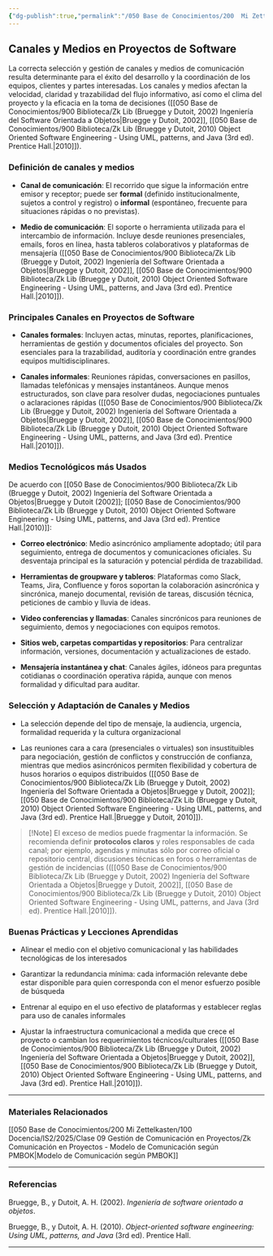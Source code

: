 ```yaml
---
{"dg-publish":true,"permalink":"/050 Base de Conocimientos/200  Mi Zettelkasten/100 Docencia/IS2/2025/Clase 09 Gestión de Comunicación en Proyectos/Zk Comunicación en Proyectos - Canales y Medios en Proyectos de Software/","tags":["#definir"]}
---
```


## Canales y Medios en Proyectos de Software

La correcta selección y gestión de canales y medios de comunicación resulta determinante para el éxito del desarrollo y la coordinación de los equipos, clientes y partes interesadas. Los canales y medios afectan la velocidad, claridad y trazabilidad del flujo informativo, así como el clima del proyecto y la eficacia en la toma de decisiones ([[050 Base de Conocimientos/900 Biblioteca/Zk Lib (Bruegge y Dutoit, 2002) Ingeniería del Software Orientada a Objetos\|Bruegge y Dutoit, 2002]], [[050 Base de Conocimientos/900 Biblioteca/Zk Lib (Bruegge y Dutoit, 2010) Object Oriented Software Engineering -  Using UML, patterns, and Java (3rd ed). Prentice Hall.\|2010]]).

### Definición de canales y medios

- **Canal de comunicación**: El recorrido que sigue la información entre emisor y receptor; puede ser **formal** (definido institucionalmente, sujetos a control y registro) o **informal** (espontáneo, frecuente para situaciones rápidas o no previstas).
    
- **Medio de comunicación**: El soporte o herramienta utilizada para el intercambio de información. Incluye desde reuniones presenciales, emails, foros en línea, hasta tableros colaborativos y plataformas de mensajería ([[050 Base de Conocimientos/900 Biblioteca/Zk Lib (Bruegge y Dutoit, 2002) Ingeniería del Software Orientada a Objetos\|Bruegge y Dutoit, 2002]], [[050 Base de Conocimientos/900 Biblioteca/Zk Lib (Bruegge y Dutoit, 2010) Object Oriented Software Engineering -  Using UML, patterns, and Java (3rd ed). Prentice Hall.\|2010]]).

### Principales Canales en Proyectos de Software

- **Canales formales**: Incluyen actas, minutas, reportes, planificaciones, herramientas de gestión y documentos oficiales del proyecto. Son esenciales para la trazabilidad, auditoría y coordinación entre grandes equipos multidisciplinares.
    
- **Canales informales**: Reuniones rápidas, conversaciones en pasillos, llamadas telefónicas y mensajes instantáneos. Aunque menos estructurados, son clave para resolver dudas, negociaciones puntuales o aclaraciones rápidas ([[050 Base de Conocimientos/900 Biblioteca/Zk Lib (Bruegge y Dutoit, 2002) Ingeniería del Software Orientada a Objetos\|Bruegge y Dutoit, 2002]], [[050 Base de Conocimientos/900 Biblioteca/Zk Lib (Bruegge y Dutoit, 2010) Object Oriented Software Engineering -  Using UML, patterns, and Java (3rd ed). Prentice Hall.\|2010]]).

### Medios Tecnológicos más Usados

De acuerdo con [[050 Base de Conocimientos/900 Biblioteca/Zk Lib (Bruegge y Dutoit, 2002) Ingeniería del Software Orientada a Objetos\|Bruegge y Dutoit (2002]]; [[050 Base de Conocimientos/900 Biblioteca/Zk Lib (Bruegge y Dutoit, 2010) Object Oriented Software Engineering -  Using UML, patterns, and Java (3rd ed). Prentice Hall.\|2010)]]:

- **Correo electrónico**: Medio asincrónico ampliamente adoptado; útil para seguimiento, entrega de documentos y comunicaciones oficiales. Su desventaja principal es la saturación y potencial pérdida de trazabilidad.
    
- **Herramientas de groupware y tableros**: Plataformas como Slack, Teams, Jira, Confluence y foros soportan la colaboración asincrónica y sincrónica, manejo documental, revisión de tareas, discusión técnica, peticiones de cambio y lluvia de ideas.
    
- **Video conferencias y llamadas**: Canales sincrónicos para reuniones de seguimiento, demos y negociaciones con equipos remotos.
    
- **Sitios web, carpetas compartidas y repositorios**: Para centralizar información, versiones, documentación y actualizaciones de estado.
    
- **Mensajería instantánea y chat**: Canales ágiles, idóneos para preguntas cotidianas o coordinación operativa rápida, aunque con menos formalidad y dificultad para auditar.

### Selección y Adaptación de Canales y Medios

- La selección depende del tipo de mensaje, la audiencia, urgencia, formalidad requerida y la cultura organizacional
    
- Las reuniones cara a cara (presenciales o virtuales) son insustituibles para negociación, gestión de conflictos y construcción de confianza, mientras que medios asincrónicos permiten flexibilidad y cobertura de husos horarios o equipos distribuidos ([[050 Base de Conocimientos/900 Biblioteca/Zk Lib (Bruegge y Dutoit, 2002) Ingeniería del Software Orientada a Objetos\|Bruegge y Dutoit, 2002]]; [[050 Base de Conocimientos/900 Biblioteca/Zk Lib (Bruegge y Dutoit, 2010) Object Oriented Software Engineering -  Using UML, patterns, and Java (3rd ed). Prentice Hall.\|Bruegge y Dutoit, 2010]]).

>[!Note] El exceso de medios puede fragmentar la información. Se recomienda definir **protocolos claros** y roles responsables de cada canal; por ejemplo, agendas y minutas sólo por correo oficial o repositorio central, discusiones técnicas en foros o herramientas de gestión de incidencias (([[050 Base de Conocimientos/900 Biblioteca/Zk Lib (Bruegge y Dutoit, 2002) Ingeniería del Software Orientada a Objetos\|Bruegge y Dutoit, 2002]], [[050 Base de Conocimientos/900 Biblioteca/Zk Lib (Bruegge y Dutoit, 2010) Object Oriented Software Engineering -  Using UML, patterns, and Java (3rd ed). Prentice Hall.\|2010]]).

### Buenas Prácticas y Lecciones Aprendidas

- Alinear el medio con el objetivo comunicacional y las habilidades tecnológicas de los interesados
    
- Garantizar la redundancia mínima: cada información relevante debe estar disponible para quien corresponda con el menor esfuerzo posible de búsqueda
    
- Entrenar al equipo en el uso efectivo de plataformas y establecer reglas para uso de canales informales 
    
- Ajustar la infraestructura comunicacional a medida que crece el proyecto o cambian los requerimientos técnicos/culturales ([[050 Base de Conocimientos/900 Biblioteca/Zk Lib (Bruegge y Dutoit, 2002) Ingeniería del Software Orientada a Objetos\|Bruegge y Dutoit, 2002]], [[050 Base de Conocimientos/900 Biblioteca/Zk Lib (Bruegge y Dutoit, 2010) Object Oriented Software Engineering -  Using UML, patterns, and Java (3rd ed). Prentice Hall.\|2010]]).

---
### Materiales Relacionados
[[050 Base de Conocimientos/200  Mi Zettelkasten/100 Docencia/IS2/2025/Clase 09 Gestión de Comunicación en Proyectos/Zk Comunicación en Proyectos - Modelo de Comunicación según PMBOK\|Modelo de Comunicación según PMBOK]]

---
### Referencias

<div class="transclusion internal-embed is-loaded"><div class="markdown-embed">



Bruegge, B., y Dutoit, A. H. (2002). _Ingeniería de software orientado a objetos_. 

</div></div>


<div class="transclusion internal-embed is-loaded"><div class="markdown-embed">



Bruegge, B., y Dutoit, A. H. (2010). _Object-oriented software engineering: Using UML, patterns, and Java_ (3rd ed). Prentice Hall. 

</div></div>


---